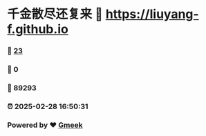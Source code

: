 # 千金散尽还复来 :link: https://liuyang-f.github.io 
### :page_facing_up: [23](https://liuyang-f.github.io/tag.html) 
### :speech_balloon: 0 
### :hibiscus: 89293 
### :alarm_clock: 2025-02-28 16:50:31 
### Powered by :heart: [Gmeek](https://github.com/Meekdai/Gmeek)
